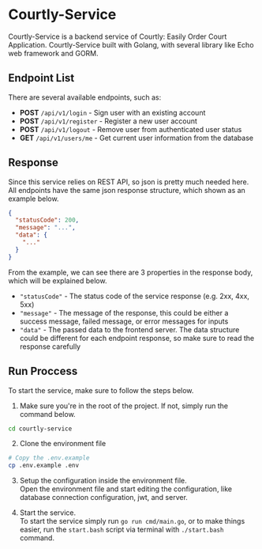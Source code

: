 # Courtly-Service

Courtly-Service is a backend service of Courtly: Easily Order Court Application. Courtly-Service built with Golang, with several library like Echo web framework and GORM.

## Endpoint List

There are several available endpoints, such as:

- **POST** `/api/v1/login` - Sign user with an existing account
- **POST** `/api/v1/register` - Register a new user account
- **POST** `/api/v1/logout` - Remove user from authenticated user status
- **GET** `/api/v1/users/me` - Get current user information from the database

## Response

Since this service relies on REST API, so json is pretty much needed here. All endpoints have the same json response structure, which shown as an example below.

```json
{
  "statusCode": 200,
  "message": "...",
  "data": {
    "..."
  }
}
```

From the example, we can see there are 3 properties in the response body, which will be explained below.

- `"statusCode"` - The status code of the service response (e.g. 2xx, 4xx, 5xx)
- `"message"` - The message of the response, this could be either a success message, failed message, or error messages for inputs
- `"data"` - The passed data to the frontend server. The data structure could be different for each endpoint response, so make sure to read the response carefully

## Run Proccess

To start the service, make sure to follow the steps below.

1. Make sure you're in the root of the project. If not, simply run the command below.

```bash
cd courtly-service
```

2. Clone the environment file

```bash
# Copy the .env.example
cp .env.example .env
```

3. Setup the configuration inside the environment file.<br>
   Open the environment file and start editing the configuration, like database connection configuration, jwt, and server.

4. Start the service.<br>
   To start the service simply run `go run cmd/main.go`, or to make things easier, run the `start.bash` script via terminal with `./start.bash` command.

